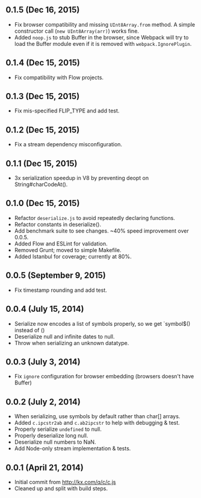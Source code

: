 ## 0.1.5 (Dec 16, 2015)

* Fix browser compatibility and missing `UInt8Array.from` method.
  A simple constructor call (`new UInt8Array(arr)`) works fine.
* Added `noop.js` to stub Buffer in the browser, since Webpack will try to load the Buffer
  module even if it is removed with `webpack.IgnorePlugin`.

## 0.1.4 (Dec 15, 2015)

* Fix compatibility with Flow projects.

## 0.1.3 (Dec 15, 2015)

* Fix mis-specified FLIP_TYPE and add test.

## 0.1.2 (Dec 15, 2015)

* Fix a stream dependency misconfiguration.

## 0.1.1 (Dec 15, 2015)

* 3x serialization speedup in V8 by preventing deopt on String#charCodeAt().

## 0.1.0 (Dec 15, 2015)

* Refactor `deserialize.js` to avoid repeatedly declaring functions.
* Refactor constants in deserialize().
* Add benchmark suite to see changes. ~40% speed improvement over 0.0.5.
* Added Flow and ESLint for validation.
* Removed Grunt; moved to simple Makefile.
* Added Istanbul for coverage; currently at 80%.

## 0.0.5 (September 9, 2015)

* Fix timestamp rounding and add test.

## 0.0.4 (July 15, 2014)

* Serialize now encodes a list of symbols properly, so we get `symbol$() instead of ()
* Deserialize null and infinite dates to null.
* Throw when serializing an unknown datatype.

## 0.0.3 (July 3, 2014)

* Fix `ignore` configuration for browser embedding (browsers doesn't have Buffer)

## 0.0.2 (July 2, 2014)

* When serializing, use symbols by default rather than char[] arrays.
* Added `c.ipcstr2ab` and `c.ab2ipcstr` to help with debugging & test.
* Properly serialize `undefined` to null.
* Properly deserialize long null.
* Deserialize null numbers to NaN.
* Add Node-only stream implementation & tests.

## 0.0.1 (April 21, 2014)

* Initial commit from http://kx.com/q/c/c.js
* Cleaned up and split with build steps.
